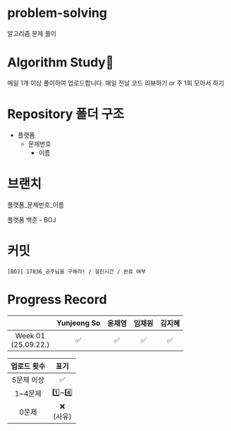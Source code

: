 # problem-solving
알고리즘 문제 풀이

# Algorithm Study📝
매일 1개 이상 풀이하여 업로드합니다.
매일 전날 코드 리뷰하기 or 주 1회 모아서 하기

# Repository 폴더 구조
- 플랫폼
  - 문제번호
    - 이름
# 브랜치 
플랫폼_문제번호_이름

플랫폼
백준 - BOJ

# 커밋

``` 
[BOJ] 17836_공주님을 구해라! / 걸린시간 / 완료 여부
```

# Progress Record

|  | Yunjeong So | 윤채영 | 임채원 | 김지혜 |
| :---: | :---: | :---: | :---: | :---: |
| Week 01</br>(25.09.22.) | ✅ | ✅ | ✅ | ✅ |

| 업로드 횟수 | 표기 |
| :---: | :---: |
| 5문제 이상 | ✅ |
| 1~4문제 | 1️⃣~4️⃣ |
| 0문제 | ❌ <br/>(사유) |
